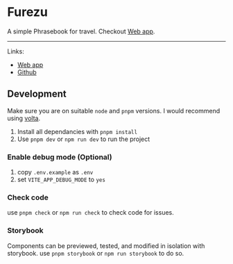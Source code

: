 # Furezu

A simple Phrasebook for travel. Checkout [Web app](https://furezu.netlify.app/).

---

Links:

- [Web app](https://furezu.netlify.app/)
- [Github](https://github.com/siddacool/furezu)

## Development

Make sure you are on suitable `node` and `pnpm` versions. I would recommend using [volta](https://volta.sh/).

1. Install all dependancies with `pnpm install`
2. Use `pnpm dev` or `npm run dev` to run the project

### Enable debug mode (Optional)

1. copy `.env.example` as `.env`
2. set `VITE_APP_DEBUG_MODE` to `yes`

### Check code

use `pnpm check` or `npm run check` to check code for issues.

### Storybook

Components can be previewed, tested, and modified in isolation with storybook.
use `pnpm storybook` or `npm run storybook` to do so.
